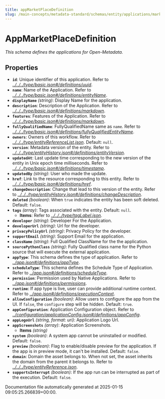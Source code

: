 ```yaml
---
title: appMarketPlaceDefinition
slug: /main-concepts/metadata-standard/schemas/entity/applications/marketplace/appmarketplacedefinition
---
```


# AppMarketPlaceDefinition

*This schema defines the applications for Open-Metadata.*

## Properties

- **`id`**: Unique identifier of this application. Refer to *[../../../type/basic.json#/definitions/uuid](#/../../type/basic.json#/definitions/uuid)*.
- **`name`**: Name of the Application. Refer to *[../../../type/basic.json#/definitions/entityName](#/../../type/basic.json#/definitions/entityName)*.
- **`displayName`** *(string)*: Display Name for the application.
- **`description`**: Description of the Application. Refer to *[../../../type/basic.json#/definitions/markdown](#/../../type/basic.json#/definitions/markdown)*.
- **`features`**: Features of the Application. Refer to *[../../../type/basic.json#/definitions/markdown](#/../../type/basic.json#/definitions/markdown)*.
- **`fullyQualifiedName`**: FullyQualifiedName same as `name`. Refer to *[../../../type/basic.json#/definitions/fullyQualifiedEntityName](#/../../type/basic.json#/definitions/fullyQualifiedEntityName)*.
- **`owners`**: Owners of this workflow. Refer to *[../../../type/entityReferenceList.json](#/../../type/entityReferenceList.json)*. Default: `null`.
- **`version`**: Metadata version of the entity. Refer to *[../../../type/entityHistory.json#/definitions/entityVersion](#/../../type/entityHistory.json#/definitions/entityVersion)*.
- **`updatedAt`**: Last update time corresponding to the new version of the entity in Unix epoch time milliseconds. Refer to *[../../../type/basic.json#/definitions/timestamp](#/../../type/basic.json#/definitions/timestamp)*.
- **`updatedBy`** *(string)*: User who made the update.
- **`href`**: Link to the resource corresponding to this entity. Refer to *[../../../type/basic.json#/definitions/href](#/../../type/basic.json#/definitions/href)*.
- **`changeDescription`**: Change that lead to this version of the entity. Refer to *[../../../type/entityHistory.json#/definitions/changeDescription](#/../../type/entityHistory.json#/definitions/changeDescription)*.
- **`deleted`** *(boolean)*: When `true` indicates the entity has been soft deleted. Default: `false`.
- **`tags`** *(array)*: Tags associated with the entity. Default: `null`.
  - **Items**: Refer to *[../../../type/tagLabel.json](#/../../type/tagLabel.json)*.
- **`developer`** *(string)*: Developer For the Application.
- **`developerUrl`** *(string)*: Url for the developer.
- **`privacyPolicyUrl`** *(string)*: Privacy Policy for the developer.
- **`supportEmail`** *(string)*: Support Email for the application.
- **`className`** *(string)*: Full Qualified ClassName for the the application.
- **`sourcePythonClass`** *(string)*: Fully Qualified class name for the Python source that will execute the external application.
- **`appType`**: This schema defines the type of application. Refer to *[../app.json#/definitions/appType](#/app.json#/definitions/appType)*.
- **`scheduleType`**: This schema defines the Schedule Type of Application. Refer to *[../app.json#/definitions/scheduleType](#/app.json#/definitions/scheduleType)*.
- **`permission`**: Permission used by Native Applications. Refer to *[../app.json#/definitions/permissions](#/app.json#/definitions/permissions)*.
- **`runtime`**: If app type is live, user can provide additional runtime context. Refer to *[../app.json#/definitions/executionContext](#/app.json#/definitions/executionContext)*.
- **`allowConfiguration`** *(boolean)*: Allow users to configure the app from the UI. If `false`, the `configure` step will be hidden. Default: `true`.
- **`appConfiguration`**: Application Configuration object. Refer to *[../configuration/applicationConfig.json#/definitions/appConfig](#/configuration/applicationConfig.json#/definitions/appConfig)*.
- **`appLogoUrl`** *(string, format: uri)*: Application Logo Url.
- **`appScreenshots`** *(array)*: Application Screenshots.
  - **Items** *(string)*
- **`system`** *(boolean)*: A system app cannot be uninstalled or modified. Default: `false`.
- **`preview`** *(boolean)*: Flag to enable/disable preview for the application. If the app is in preview mode, it can't be installed. Default: `false`.
- **`domain`**: Domain the asset belongs to. When not set, the asset inherits the domain from the parent it belongs to. Refer to *[../../../type/entityReference.json](#/../../type/entityReference.json)*.
- **`supportsInterrupt`** *(boolean)*: If the app run can be interrupted as part of the execution. Default: `false`.


Documentation file automatically generated at 2025-01-15 09:05:25.266839+00:00.
